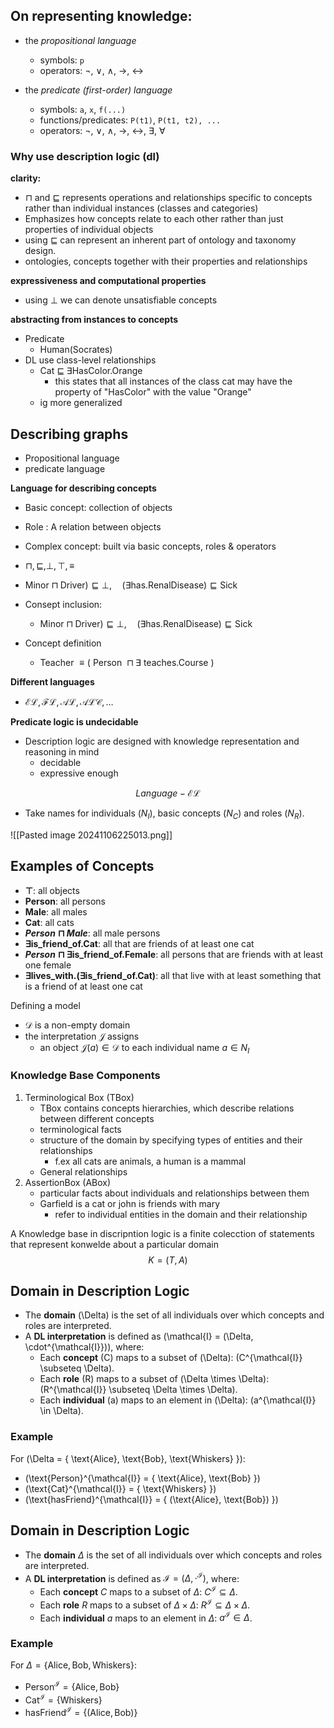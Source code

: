 
## On representing knowledge:

- the *propositional language*
  - symbols: `p`
  - operators: ¬, ∨, ∧, →, ↔

- the *predicate (first-order) language*
  - symbols: `a`, `x`, `f(...)`
  - functions/predicates: `P(t1)`, `P(t1, t2), ...`
  - operators: ¬, ∨, ∧, →, ↔, ∃, ∀
### Why use description logic (dl)
**clarity:**
- $\sqcap$ and $\sqsubseteq$ represents operations and relationships specific to concepts rather than individual instances (classes and categories)
- Emphasizes how concepts relate to each other rather than just properties of individual objects
- using $\sqsubseteq$ can represent an inherent part of ontology and taxonomy design.
- ontologies, concepts together with their properties and relationships

**expressiveness and computational properties**
- using $\bot$ we can denote unsatisfiable concepts

**abstracting from instances to concepts**
- Predicate
	- Human(Socrates)
- DL use class-level relationships
	- Cat ⊑ ∃HasColor.Orange
		- this states that all instances of the class cat may have the property of "HasColor" with the value "Orange" 
	- ig more generalized
	

## Describing graphs
- Propositional language
- predicate language

**Language for describing concepts**
- Basic concept: collection of objects
- Role : A relation between objects
- Complex concept: built via basic concepts, roles & operators
- $\sqcap, \sqsubseteq, \bot, \top, \equiv$     
- $\text{Minor} \sqcap \text{Driver}) \sqsubseteq \bot, \quad (\exists \text{has.RenalDisease}) \sqsubseteq \text{Sick}$

- Consept inclusion:
	- $\text{Minor} \sqcap \text{Driver}) \sqsubseteq \bot, \quad (\exists \text{has.RenalDisease}) \sqsubseteq \text{Sick}$
- Concept definition 
	- $\text{ Teacher } \equiv (\text{ Person } \sqcap \exists \text{ teaches.Course })$

**Different languages** 
- $\mathcal{EL}, \mathcal{FL}, \mathcal{AL}, \mathcal{ALC}, \dots$


**Predicate logic is undecidable**

- Description logic are designed with knowledge representation and reasoning in mind
	- decidable
	- expressive enough


$$Language - \mathcal{EL}$$
- Take names for individuals ($N_I$), basic concepts ($N_C$) and roles ($N_R$).

![[Pasted image 20241106225013.png]]
## Examples of Concepts

- **$\top$**: all objects
- **Person**: all persons
- **Male**: all males
- **Cat**: all cats
- **$Person \sqcap Male$**: all male persons
- **$\exists \text{is\_friend\_of} . \text{Cat}$**: all that are friends of at least one cat
- **$Person \sqcap \exists \text{is\_friend\_of} . \text{Female}$**: all persons that are friends with at least one female
- **$\exists \text{lives\_with} . (\exists \text{is\_friend\_of} . \text{Cat})$**: all that live with at least something that is a friend of at least one cat


Defining a model
- $\mathcal{D}$ is a non-empty domain
- the interpretation $\mathcal{J}$ assigns
	- an object $\mathcal{J}(a) \in \mathcal{D}$ to each individual name $a \in N_I$


### Knowledge Base Components
1. Terminological Box (TBox)
	- TBox contains concepts hierarchies, which describe relations between different concepts
	- terminological facts
	- structure of the domain by specifying types of entities and their relationships
		- f.ex all cats are animals, a human is a mammal
	- General relationships
1. AssertionBox (ABox)
	- particular facts about individuals and relationships between them
	- Garfield is a cat or john is friends with mary 
		- refer to individual entities in the domain and their relationship

A Knowledge base in discripntion logic is a finite colecction of statements that represent konwelde about a particular domain 
$$K =(T, A)$$
## Domain in Description Logic

- The **domain** \(\Delta\) is the set of all individuals over which concepts and roles are interpreted.
- A **DL interpretation** is defined as \(\mathcal{I} = (\Delta, \cdot^{\mathcal{I}})\), where:
  - Each **concept** \(C\) maps to a subset of \(\Delta\): \(C^{\mathcal{I}} \subseteq \Delta\).
  - Each **role** \(R\) maps to a subset of \(\Delta \times \Delta\): \(R^{\mathcal{I}} \subseteq \Delta \times \Delta\).
  - Each **individual** \(a\) maps to an element in \(\Delta\): \(a^{\mathcal{I}} \in \Delta\).

### Example
For \(\Delta = \{ \text{Alice}, \text{Bob}, \text{Whiskers} \}\):
- \(\text{Person}^{\mathcal{I}} = \{ \text{Alice}, \text{Bob} \}\)
- \(\text{Cat}^{\mathcal{I}} = \{ \text{Whiskers} \}\)
- \(\text{hasFriend}^{\mathcal{I}} = \{ (\text{Alice}, \text{Bob}) \}\)

## Domain in Description Logic

- The **domain** $\Delta$ is the set of all individuals over which concepts and roles are interpreted.
- A **DL interpretation** is defined as $\mathcal{I} = (\Delta, \cdot^{\mathcal{I}})$, where:
  - Each **concept** $C$ maps to a subset of $\Delta$: $C^{\mathcal{I}} \subseteq \Delta$.
  - Each **role** $R$ maps to a subset of $\Delta \times \Delta$: $R^{\mathcal{I}} \subseteq \Delta \times \Delta$.
  - Each **individual** $a$ maps to an element in $\Delta$: $a^{\mathcal{I}} \in \Delta$.

### Example
For $\Delta = \{ \text{Alice}, \text{Bob}, \text{Whiskers} \}$:
- $\text{Person}^{\mathcal{I}} = \{ \text{Alice}, \text{Bob} \}$
- $\text{Cat}^{\mathcal{I}} = \{ \text{Whiskers} \}$
- $\text{hasFriend}^{\mathcal{I}} = \{ (\text{Alice}, \text{Bob}) \}$
